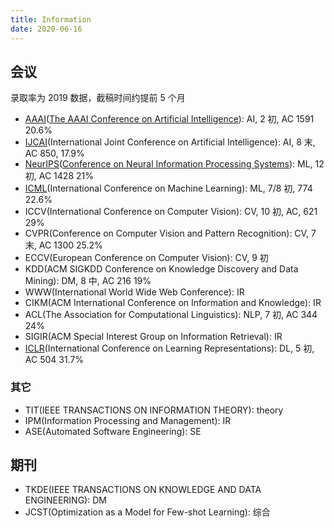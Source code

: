 ```yaml
---
title: Information
date: 2020-06-16
---
```


## 会议

录取率为 2019 数据，截稿时间约提前 5 个月

- [AAAI](https://www.aaai.org/)([The AAAI Conference on Artificial Intelligence](https://www.aaai.org/Library/AAAI/aaai-library.php)): AI, 2 初, AC 1591 20.6%
- [IJCAI](https://www.ijcai.org/)(International Joint Conference on Artificial Intelligence): AI, 8 末, AC 850, 17.9%
- [NeurIPS](https://nips.cc/)([Conference on Neural Information Processing Systems](https://papers.nips.cc/)): ML, 12 初, AC 1428 21%
- [ICML](https://icml.cc/)(International Conference on Machine Learning): ML, 7/8 初, 774 22.6%
- ICCV(International Conference on Computer Vision): CV, 10 初, AC, 621 29%
- CVPR(Conference on Computer Vision and Pattern Recognition): CV, 7 末, AC 1300 25.2%
- ECCV(European Conference on Computer Vision): CV, 9 初
- KDD(ACM SIGKDD Conference on Knowledge Discovery and Data Mining): DM, 8 中, AC 216 19%
- WWW(International World Wide Web Conference): IR
- CIKM(ACM International Conference on Information and Knowledge): IR
- ACL(The Association for Computational Linguistics): NLP, 7 初, AC 344 24%
- SIGIR(ACM Special Interest Group on Information Retrieval): IR
- [ICLR](https://iclr.cc/)(International Conference on Learning Representations): DL, 5 初, AC 504 31.7%

### 其它

- TIT(IEEE TRANSACTIONS ON INFORMATION THEORY): theory
- IPM(Information Processing and Management): IR
- ASE(Automated Software Engineering): SE

## 期刊

- TKDE(IEEE TRANSACTIONS ON KNOWLEDGE AND DATA ENGINEERING): DM
- JCST(Optimization as a Model for Few-shot Learning): 综合
